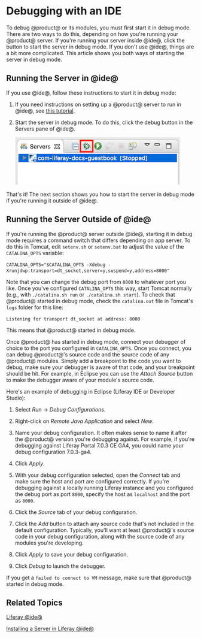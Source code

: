 # Debugging with an IDE [](id=debugging-with-an-ide)

To debug @product@ or its modules, you must first start it in debug mode. There 
are two ways to do this, depending on how you're running your @product@ server. 
If you're running your server inside @ide@, click the button to start the server
in debug mode. If you don't use @ide@, things are a bit more complicated. This
article shows you both ways of starting the server in debug mode. 

## Running the Server in @ide@ [](id=running-the-server-in-liferay-ide)

If you use @ide@, follow these instructions to start it in debug mode:

1.  If you need instructions on setting up a @product@ server to run in 
    @ide@, see 
    [this tutorial](/develop/tutorials/-/knowledge_base/7-0/installing-a-server-in-liferay-ide). 

2.  Start the server in debug mode. To do this, click the debug button in the 
    Servers pane of @ide@. 

    ![Figure 1: The red box in this screenshot highlights the debug button. Click this button to start the server in debug mode.](../../images/troubleshooting-debug.png)

That's it! The next section shows you how to start the server in debug mode if 
you're running it outside of @ide@.

## Running the Server Outside of @ide@ [](id=running-the-server-outside-of-liferay-ide)

If you're running the @product@ server outside @ide@, starting it in debug mode
requires a command switch that differs depending on app server. To do this in
Tomcat, edit `setenv.sh` or `setenv.bat` to adjust the value of the
`CATALINA_OPTS` variable: 

    CATALINA_OPTS="$CATALINA_OPTS -Xdebug -Xrunjdwp:transport=dt_socket,server=y,suspend=y,address=8000"

Note that you can change the debug port from `8000` to whatever port you like. 
Once you've configured `CATALINA_OPTS` this way, start Tomcat normally (e.g., 
with `./catalina.sh run` or `./catalina.sh start`). To check that @product@ 
started in debug mode, check the `catalina.out` file in Tomcat's `logs` folder 
for this line: 

    Listening for transport dt_socket at address: 8000

This means that @product@ started in debug mode. 

Once @product@ has started in debug mode, connect your debugger of choice to the 
port you configured in `CATALINA_OPTS`. Once you connect, you can debug 
@product@'s source code and the source code of any @product@ modules. Simply add 
a breakpoint to the code you want to debug, make sure your debugger is aware of 
that code, and your breakpoint should be hit. For example, in Eclipse you can 
use the *Attach Source* button to make the debugger aware of your module's 
source code. 

Here's an example of debugging in Eclipse (Liferay IDE or Developer Studio): 

1.  Select *Run* &rarr; *Debug Configurations*. 

2.  Right-click on *Remote Java Application* and select *New*. 

3.  Name your debug configuration. It often makes sense to name it after the 
    @product@ version you're debugging against. For example, if you're debugging 
    against Liferay Portal 7.0.3 CE GA4, you could name your debug configuration 
    7.0.3-ga4. 

4.  Click *Apply*. 

5.  With your debug configuration selected, open the *Connect* tab and make sure 
    the host and port are configured correctly. If you're debugging against a 
    locally running Liferay instance and you configured the debug port as port 
    `8000`, specify the host as `localhost` and the port as `8000`. 

6.  Click the *Source* tab of your debug configuration. 

7.  Click the *Add* button to attach any source code that's not included in the 
    default configuration. Typically, you'll want at least @product@'s source 
    code in your debug configuration, along with the source code of any modules 
    you're developing. 

8.  Click *Apply* to save your debug configuration. 

9.  Click *Debug* to launch the debugger. 

If you get a `failed to connect to VM` message, make sure that @product@ started 
in debug mode. 

## Related Topics [](id=related-topics)

[Liferay @ide@](/develop/tutorials/-/knowledge_base/7-0/liferay-ide)

[Installing a Server in Liferay @ide@](/develop/tutorials/-/knowledge_base/7-0/installing-a-server-in-liferay-ide)
